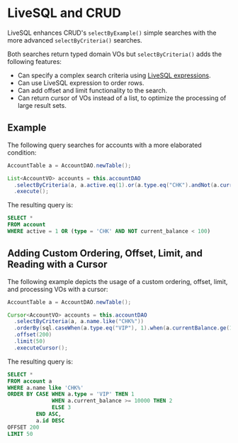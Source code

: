# LiveSQL and CRUD

LiveSQL enhances CRUD's `selectByExample()` simple searches with the more advanced `selectByCriteria()` searches.

Both searches return typed domain VOs but `selectByCriteria()` adds the following features:

- Can specify a complex search criteria using [LiveSQL expressions](./syntax/expressions.md).
- Can use LiveSQL expression to order rows.
- Can add offset and limit functionality to the search.
- Can return cursor of VOs instead of a list, to optimize the processing of large result sets.


## Example

The following query searches for accounts with a more elaborated condition:

```java
AccountTable a = AccountDAO.newTable();

List<AccountVO> accounts = this.accountDAO
  .selectByCriteria(a, a.active.eq(1).or(a.type.eq("CHK").andNot(a.currentBalance.lt(100))))
  .execute();
```

The resulting query is:

```sql
SELECT *
FROM account
WHERE active = 1 OR (type = 'CHK' AND NOT current_balance < 100)
```

## Adding Custom Ordering, Offset, Limit, and Reading with a Cursor

The following example depicts the usage of a custom ordering, offset, limit, and processing VOs with
a cursor:

```java
AccountTable a = AccountDAO.newTable();

Cursor<AccountVO> accounts = this.accountDAO
  .selectByCriteria(a, a.name.like("CHK%"))
  .orderBy(sql.caseWhen(a.type.eq("VIP"), 1).when(a.currentBalance.ge(10_000), 2).elseValue(3).end().asc(), a.id.desc())
  .offset(200)
  .limit(50)
  .executeCursor();
```

The resulting query is:

```sql
SELECT *
FROM account a
WHERE a.name like 'CHK%'
ORDER BY CASE WHEN a.type = 'VIP' THEN 1 
              WHEN a.current_balance >= 10000 THEN 2
              ELSE 3
         END ASC,
         a.id DESC
OFFSET 200
LIMIT 50
```



